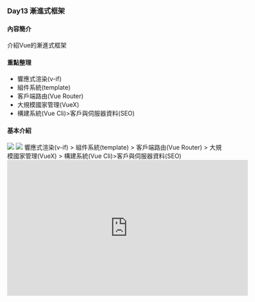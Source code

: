 ### Day13 漸進式框架

#### 內容簡介
介紹Vue的漸進式框架

#### 重點整理
- 響應式渲染(v-if) 
- 組件系統(template) 
- 客戶端路由(Vue Router) 
- 大規模國家管理(VueX) 
- 構建系統(Vue Cli)>客戶與伺服器資料(SEO)

#### 基本介紹
<img src="https://i.imgur.com/O4Z6Av2.png">
<img src="https://i.imgur.com/ZPQhIgI.png">
響應式渲染(v-if) > 組件系統(template) > 客戶端路由(Vue Router) > 大規模國家管理(VueX) > 構建系統(Vue Cli)>客戶與伺服器資料(SEO)

<center>
<iframe width="560" height="315" src="https://www.youtube.com/embed/u5GGXCg5BI0" frameborder="0" allow="accelerometer; autoplay; encrypted-media; gyroscope; picture-in-picture" allowfullscreen></iframe>
</center>